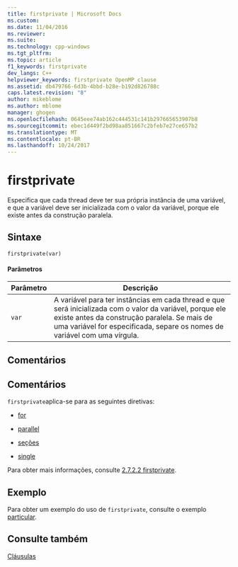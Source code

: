 ```yaml
---
title: firstprivate | Microsoft Docs
ms.custom: 
ms.date: 11/04/2016
ms.reviewer: 
ms.suite: 
ms.technology: cpp-windows
ms.tgt_pltfrm: 
ms.topic: article
f1_keywords: firstprivate
dev_langs: C++
helpviewer_keywords: firstprivate OpenMP clause
ms.assetid: db479766-6d3b-4bbd-b28e-b192d826788c
caps.latest.revision: "8"
author: mikeblome
ms.author: mblome
manager: ghogen
ms.openlocfilehash: 0645eee74ab162c444531c141b297665653907b8
ms.sourcegitcommit: ebec1d449f2bd98aa851667c2bfeb7e27ce657b2
ms.translationtype: MT
ms.contentlocale: pt-BR
ms.lasthandoff: 10/24/2017
---
```

# <a name="firstprivate"></a>firstprivate
Especifica que cada thread deve ter sua própria instância de uma variável, e que a variável deve ser inicializada com o valor da variável, porque ele existe antes da construção paralela.  
  
## <a name="syntax"></a>Sintaxe  
  
```  
firstprivate(var)  
```  
  
#### <a name="parameters"></a>Parâmetros  
  
|Parâmetro|Descrição|  
|---------------|-----------------|  
|`var`|A variável para ter instâncias em cada thread e que será inicializada com o valor da variável, porque ele existe antes da construção paralela. Se mais de uma variável for especificada, separe os nomes de variável com uma vírgula.|  
  
## <a name="remarks"></a>Comentários  
  
## <a name="remarks"></a>Comentários  
 `firstprivate`aplica-se para as seguintes diretivas:  
  
-   [for](../../../parallel/openmp/reference/for-openmp.md)  
  
-   [parallel](../../../parallel/openmp/reference/parallel.md)  
  
-   [seções](../../../parallel/openmp/reference/sections-openmp.md)  
  
-   [single](../../../parallel/openmp/reference/single.md)  
  
 Para obter mais informações, consulte [2.7.2.2 firstprivate](../../../parallel/openmp/2-7-2-2-firstprivate.md).  
  
## <a name="example"></a>Exemplo  
 Para obter um exemplo do uso de `firstprivate`, consulte o exemplo [particular](../../../parallel/openmp/reference/private-openmp.md).  
  
## <a name="see-also"></a>Consulte também  
 [Cláusulas](../../../parallel/openmp/reference/openmp-clauses.md)